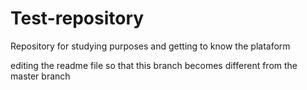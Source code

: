 # Test-repository
Repository for studying purposes and getting to know the plataform

editing the readme file so that this branch becomes different from the master branch
